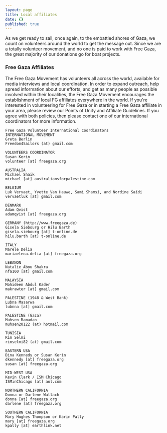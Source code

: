 ```yaml
---
layout: page
title: Local affiliates
date: {}
published: true
---
```


As we get ready to sail, once again, to the embattled shores of Gaza, we count on volunteers around the world to get the message out. Since we are a totally volunteer movement, and no one is paid to work with Free Gaza, the great majority of our donations go for boat projects. 

### Free Gaza Affiliates

The Free Gaza Movement has volunteers all across the world, available
for media interviews and local coordination. In order to expand
outreach, help spread information about our efforts, and get as many
people as possible involved within their localities, the Free Gaza
Movement encourages the establishment of local FG affiliates everywhere
in the world. If you're interested in volunteering for Free Gaza or in
starting a Free Gaza affiliate in your area, please review our Points of
Unity and Affiliate Guidelines. If you agree with both policies, then
please contact one of our international coordinators for more
information.

    Free Gaza Volunteer International Coordinators
    INTERNATIONAL MOVEMENT
    Greta Berlin
    Freedom4Sailors (at) gmail.com
    
    VOLUNTEERS COORDINATOR
    Susan Kerin
    volunteer [at] freegaza.org 
    
    AUSTRALIA
    Michael Shaik
    michael [at] australiansforpalestine.com
    
    BELGIUM
    Luk Vervaet, Yvette Van Hauwe, Sami Shamsi, and Nordine Saïdi 
    vervaetluk [at] gmail.com
    
    DENMARK
    Adam Qvist
    adamqvist [at] freegaza.org
    
    GERMANY (http://www.freegaza.de)
    Gisela Siebourg or Hilu Barth
    gisela.siebourg [at] t-online.de
    hilu.barth [at] t-online.de
    
    ITALY
    Marele Delia
    mariaelena.delia [at] freegaza.org
    
    LEBANON
    Natalie Abou Shakra 
    nfa160 [at] gmail.com
    
    MALAYSIA
    Mohideen Abdul Kader
    makrawter [at] gmail.com
    
    PALESTINE (1948 & West Bank)
    Lubna Masarwa
    lubnna [at] gmail.com
    
    PALESTINE (Gaza)
	Muhsen Ramadan
    muhsen20122 (at) hotmail.com
    
    TUNISIA
    Rim Selmi
    rimselmi82 (at) gmail.com
    
    EASTERN USA
    Dina Kennedy or Susan Kerin
    dkennedy [at] freegaza.org
    susan [at] freegaza.org
    
    MID-WEST USA
    Kevin Clark / ISM Chicago
    ISMinChicago [at] aol.com
    
    NORTHERN CALIFORNIA
    Donna or Darlene Wallach
    donna [at] freegaza.org
    darlene [at] freegaza.org
    
    SOUTHERN CALIFORNIA
    Mary Hughes Thompson or Karin Pally
    mary [at] freegaza.org
    kpally [at] earthlink.net